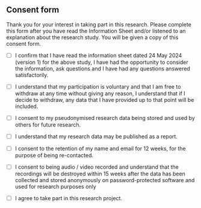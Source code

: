 ﻿## Consent form

Thank you for your interest in taking part in this research. Please complete this form after you have read the Information Sheet and/or listened to an explanation about the research study. You will be given a copy of this consent form.

 - [ ] I confirm that I have read the information sheet dated 24 May 2024 (version 1) for the above study, I have had the opportunity to consider the information, ask questions and I have had any questions answered satisfactorily.

- [ ] I understand that my participation is voluntary and that I am free to withdraw at any time without giving any reason, I understand that if I decide to withdraw, any data that I have provided up to that point will be included.

- [ ] I consent to my pseudonymised research data being stored and used by others for future research.

- [ ] I understand that my research data may be published as a report.

- [ ] I consent to the retention of my name and email for 12 weeks, for the purpose of being re-contacted.

- [ ] I consent to being audio / video recorded and understand that the recordings will be destroyed within 15 weeks after the data has been collected and stored anonymously on password-protected software and used for research purposes only

- [ ] I agree to take part in this research project.

